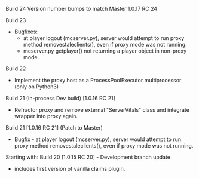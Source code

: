 Build 24
Version number bumps to match Master  1.0.17 RC 24

Build 23
- Bugfixes:
  - at player logout (mcserver.py), server would attempt to run
   proxy method removestaleclients(), even if proxy mode was not running.
  - mcserver.py getplayer() not returning a player object in non-proxy mode.

Build 22
- Implement the proxy host as a ProcessPoolExecutor multiprocessor (only on Python3)

Build 21 (In-process Dev build) [1.0.16 RC 21]
- Refractor proxy and remove external "ServerVitals" class and integrate wrapper into proxy again.

Build 21 [1.0.16 RC 21]  (Patch to Master)
- Bugfix - at player logout (mcserver.py), server would attempt to run
 proxy method removestaleclients(), even if proxy mode was not running.

Starting with:
Build 20 [1.0.15 RC 20] - Development branch update
- includes first version of vanilla claims plugin.
